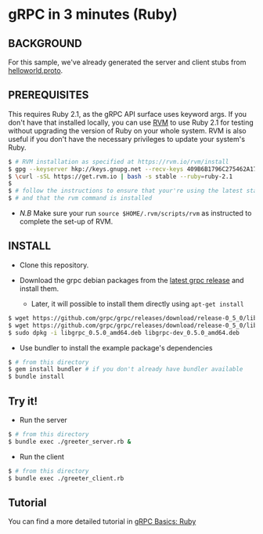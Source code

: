 gRPC in 3 minutes (Ruby)
========================

BACKGROUND
-------------
For this sample, we've already generated the server and client stubs from [helloworld.proto](https://github.com/grpc/grpc-common/blob/master/protos/helloworld.proto). 

PREREQUISITES
-------------

This requires Ruby 2.1, as the gRPC API surface uses keyword args.
If you don't have that installed locally, you can use [RVM](https://www.rvm.io/) to use Ruby 2.1 for testing without upgrading the version of Ruby on your whole system.
RVM is also useful if you don't have the necessary privileges to update your system's Ruby.
```sh
$ # RVM installation as specified at https://rvm.io/rvm/install
$ gpg --keyserver hkp://keys.gnupg.net --recv-keys 409B6B1796C275462A1703113804BB82D39DC0E3
$ \curl -sSL https://get.rvm.io | bash -s stable --ruby=ruby-2.1
$
$ # follow the instructions to ensure that your're using the latest stable version of Ruby
$ # and that the rvm command is installed
```
- *N.B* Make sure your run `source $HOME/.rvm/scripts/rvm` as instructed to complete the set-up of RVM.

INSTALL
-------

- Clone this repository.

- Download the grpc debian packages from the [latest grpc release](https://github.com/grpc/grpc/releases) and install them.
  - Later, it will possible to install them directly using `apt-get install`
```sh
$ wget https://github.com/grpc/grpc/releases/download/release-0_5_0/libgrpc_0.5.0_amd64.deb
$ wget https://github.com/grpc/grpc/releases/download/release-0_5_0/libgrpc-dev_0.5.0_amd64.deb
$ sudo dpkg -i libgrpc_0.5.0_amd64.deb libgrpc-dev_0.5.0_amd64.deb
```

- Use bundler to install the example package's dependencies
```sh
$ # from this directory
$ gem install bundler # if you don't already have bundler available
$ bundle install
```

Try it! 
-------

- Run the server
```sh
$ # from this directory
$ bundle exec ./greeter_server.rb &
```

- Run the client
```sh
$ # from this directory
$ bundle exec ./greeter_client.rb
```

Tutorial
--------

You can find a more detailed tutorial in [gRPC Basics: Ruby](https://github.com/grpc/grpc-common/blob/master/ruby/route_guide/README.md)
